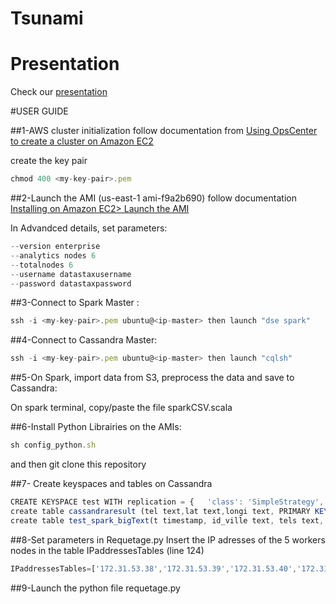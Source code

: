 # Tsunami
# Presentation
Check our [presentation](http://slides.com/florianriche/arato-tsunami/fullscreen)

#USER GUIDE

##1-AWS cluster initialization
follow documentation from [Using OpsCenter to create a cluster on Amazon EC2](
http://www.datastax.com/documentation/datastax_enterprise/4.6/datastax_enterprise/install/installAMIOpsc.html)

create the key pair 
```javascript
chmod 400 <my-key-pair>.pem
```

##2-Launch the AMI (us-east-1	ami-f9a2b690)
follow documentation [Installing on Amazon EC2> Launch the AMI](
http://www.datastax.com/documentation/datastax_enterprise/4.6/datastax_enterprise/install/installAMIlaunch.html)

In Advandced details, set parameters:

```javascript
--version enterprise
--analytics nodes 6
--totalnodes 6
--username datastaxusername
--password datastaxpassword
````

##3-Connect to Spark Master :
```javascript
ssh -i <my-key-pair>.pem ubuntu@<ip-master> then launch "dse spark"
```
##4-Connect to Cassandra Master:

```javascript
ssh -i <my-key-pair>.pem ubuntu@<ip-master> then launch "cqlsh"
````

##5-On Spark, import data from S3, preprocess the data and save to Cassandra:

On spark terminal, copy/paste the file sparkCSV.scala

##6-Install Python Librairies on the AMIs:

```javascript
sh config_python.sh
```
and then git clone this repository 

##7- Create keyspaces and tables on Cassandra

```javascript
CREATE KEYSPACE test WITH replication = {   'class': 'SimpleStrategy',   'replication_factor': 2 };
create table cassandraresult (tel text,lat text,longi text, PRIMARY KEY (tel, lat));
create table test_spark_bigText(t timestamp, id_ville text, tels text, primary key ((t,id_ville)));
````
##8-Set parameters in Requetage.py
Insert the IP adresses of the 5 workers nodes in the table IPaddressesTables (line 124)
```javascript
IPaddressesTables=['172.31.53.38','172.31.53.39','172.31.53.40','172.31.53.41', '172.31.53.41']
```
##9-Launch the python file requetage.py



